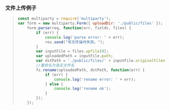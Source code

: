 ### 文件上传例子

> ```js
> const multiparty = require('multiparty');
> var form = new multiparty.Form({ uploadDir: './public/files' });
>     form.parse(req, function(err, fields, files) {
>         if (err) {
>             console.log('parse error: ' + err);
>             res.send("写文件操作失败。");
>         }
>         var inputFile = files.upfile[0];
>         var uploadedPath = inputFile.path;
>         var dstPath = './public/files/' + inputFile.originalFilename;
>         //重命名为真实文件名
>         fs.rename(uploadedPath, dstPath, function(err) {
>             if (err) {
>                 console.log('rename error: ' + err);
>             } else {
>                 console.log('rename ok');
>             }
>         });
>     });
> ```




